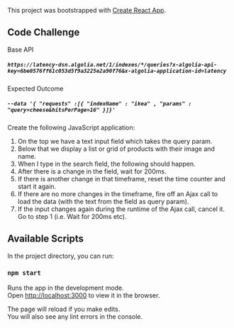 This project was bootstrapped with [Create React App](https://github.com/facebook/create-react-app).

## Code Challenge

Base API 
##### `https://latency-dsn.algolia.net/1/indexes/*/queries?x-algolia-api-key=6be0576ff61c053d5f9a3225e2a90f76&x-algolia-application-id=latency`

Expected Outcome
##### `--data '{ "requests" :[{ "indexName" : "ikea" , "params" : "query=cheese&hitsPerPage=16" }]}'`

Create the following JavaScript application:
1. On the top we have a text input field which takes the query param.
2. Below that we display a list or grid of products with their image and name.
3. When I type in the search field, the following should happen.
4. After there is a change in the field, wait for 200ms.
5. If there is another change in that timeframe, reset the time counter and start it again.
6. If there are no more changes in the timeframe, fire off an Ajax call to load the data (with the text from the field as query param).
7. If the input changes again during the runtime of the Ajax call, cancel it. Go to step 1 (i.e. Wait for 200ms etc).

## Available Scripts

In the project directory, you can run:

### `npm start`

Runs the app in the development mode.<br>
Open [http://localhost:3000](http://localhost:3000) to view it in the browser.

The page will reload if you make edits.<br>
You will also see any lint errors in the console.
